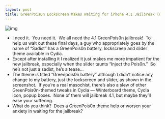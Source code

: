 ```yaml
---
layout: post
title: GreenPois0n Lockscreen Makes Waiting for iPhone 4.1 Jailbreak (un)Bearable
---
```

![img](http://media.idownloadblog.com/wp-content/uploads/2010/10/GreenPois0n-lockscreen.png)
* I need it.  You need it.  We all need the 4.1 GreenPois0n jailbreak!  To help us wait out these final days, a guy who appropriately goes by the name of “Sadist” has a GreenPois0n battery, lockscreen and slider theme available in Cydia.
* Except after installing it I realized it just makes me more impatient for the new jailbreak, especially when the slider taunts “Inject the Pois0n.”  So he’s not just a sadist, he’s a tease…
* The theme is titled “Greenpois0n battery” although I didn’t notice any change to my battery, just the lockscreen and slider, as shown in the screenshot.  If you’re a real masochist, there’s also a slew of other GreenPois0n-themed tweaks in Cydia — Winterboard theme, Cydia icon, popup boxes.  None of them will jailbreak 4.1, but maybe they’ll ease your suffering.
* What do you think?  Does a GreenPois0n theme help or worsen your anxiety in waiting for the jailbreak?

